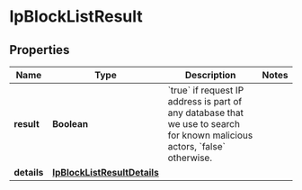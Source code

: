 

# IpBlockListResult


## Properties

| Name | Type | Description | Notes |
|------------ | ------------- | ------------- | -------------|
|**result** | **Boolean** | &#x60;true&#x60; if request IP address is part of any database that we use to search for known malicious actors, &#x60;false&#x60; otherwise.  |  |
|**details** | [**IpBlockListResultDetails**](IpBlockListResultDetails.md) |  |  |




